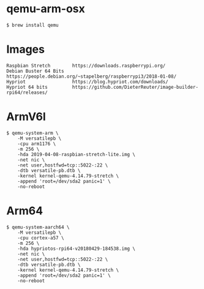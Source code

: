# qemu-arm-osx

    $ brew install qemu

# Images

    Raspbian Stretch        https://downloads.raspberrypi.org/
    Debian Buster 64 Bits   https://people.debian.org/~stapelberg/raspberrypi3/2018-01-08/
    Hypriot                 https://blog.hypriot.com/downloads/
    Hypriot 64 bits         https://github.com/DieterReuter/image-builder-rpi64/releases/

# ArmV6l

    $ qemu-system-arm \
        -M versatilepb \
        -cpu arm1176 \
        -m 256 \
        -hda 2019-04-08-raspbian-stretch-lite.img \
        -net nic \
        -net user,hostfwd=tcp::5022-:22 \
        -dtb versatile-pb.dtb \
        -kernel kernel-qemu-4.14.79-stretch \
        -append 'root=/dev/sda2 panic=1' \
        -no-reboot

# Arm64

    $ qemu-system-aarch64 \
        -M versatilepb \
        -cpu cortex-a57 \
        -m 256 \
        -hda hypriotos-rpi64-v20180429-184538.img \
        -net nic \
        -net user,hostfwd=tcp::5022-:22 \
        -dtb versatile-pb.dtb \
        -kernel kernel-qemu-4.14.79-stretch \
        -append 'root=/dev/sda2 panic=1' \
        -no-reboot

